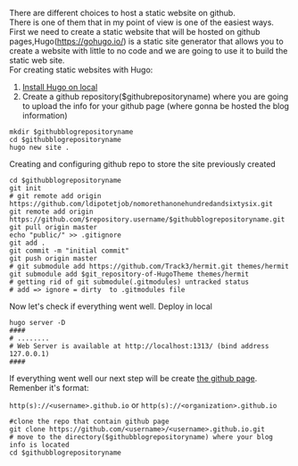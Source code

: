 There are different choices to host a static website on github. </br>There is one of them that in my point  of view  is one of the easiest ways. </br>First we need to create a static website that will be hosted on github pages,Hugo(https://gohugo.io/) is a static site generator that allows you to create a website with little to no code and we are going to use it to build the static web site. </br>For creating static websites with Hugo:

1. [Install Hugo on local](https://gohugo.io/getting-started/installing)
2. Create a github repository($githubrepositoryname) where you are going to upload the info for your github page (where gonna be hosted the blog information) 

```shell
mkdir $githubblogrepositoryname
cd $githubblogrepositoryname
hugo new site .
```

Creating and configuring github repo to store the site previously created

```shell
cd $githubblogrepositoryname
git init
# git remote add origin https://github.com/ldipotetjob/nomorethanonehundredandsixtysix.git
git remote add origin https://github.com/$repository.username/$githubblogrepositoryname.git
git pull origin master
echo "public/" >> .gitignore
git add .
git commit -m "initial commit"
git push origin master
# git submodule add https://github.com/Track3/hermit.git themes/hermit
git submodule add $git_repository-of-HugoTheme themes/hermit
# getting rid of git submodule(.gitmodules) untracked status
# add => ignore = dirty  to .gitmodules file 
```

Now let's check if everything went well. Deploy in local

```shell
hugo server -D 
####
# ........
# Web Server is available at http://localhost:1313/ (bind address 127.0.0.1)
####
```

If everything went well our next step will be create [the github page](https://docs.github.com/en/pages/getting-started-with-github-pages/about-github-pages).</br>
Remenber it's format:

 `http(s)://<username>.github.io` or `http(s)://<organization>.github.io`
 
```shell
#clone the repo that contain github page 
git clone https://github.com/<username>/<username>.github.io.git
# move to the directory($githubblogrepositoryname) where your blog info is located
cd $githubblogrepositoryname
```
 
 


